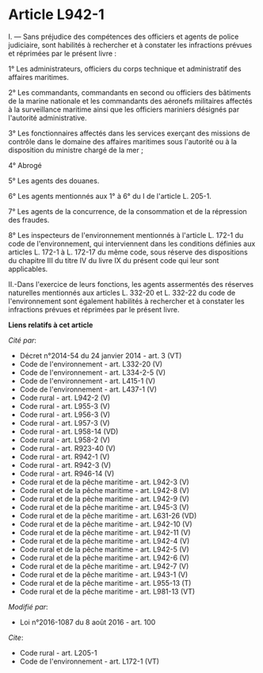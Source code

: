 # Article L942-1

I. ― Sans préjudice des compétences des officiers et agents de police judiciaire, sont habilités à rechercher et à constater
les infractions prévues et réprimées par le présent livre : 

1° Les administrateurs, officiers du corps technique et administratif des affaires maritimes. 

2° Les commandants, commandants en second ou officiers des bâtiments de la marine nationale et les commandants des aéronefs
militaires affectés à la surveillance maritime ainsi que les officiers mariniers désignés par l'autorité administrative. 

3° Les fonctionnaires affectés dans les services exerçant des missions de contrôle dans le domaine des affaires maritimes
sous l'autorité ou à la disposition du ministre chargé de la mer ; 

4° Abrogé 

5° Les agents des douanes. 

6° Les agents mentionnés aux 1° à 6° du I de l'article L. 205-1.

7° Les agents de la concurrence, de la consommation et de la répression des fraudes. 

8° Les inspecteurs de l'environnement mentionnés à l'article L. 172-1 du code de l'environnement, qui interviennent dans les
conditions définies aux articles L. 172-1 à L. 172-17 du même code, sous réserve des dispositions du chapitre III du titre IV
du livre IX du présent code qui leur sont applicables. 

II.-Dans l'exercice de leurs fonctions, les agents assermentés des réserves naturelles mentionnés aux articles L. 332-20 et
L. 332-22 du code de l'environnement sont également habilités à rechercher et à constater les infractions prévues et
réprimées par le présent livre.

**Liens relatifs à cet article**

_Cité par_:

  - Décret n°2014-54 du 24 janvier 2014 - art. 3 (VT)
  - Code de l'environnement - art. L332-20 (V)
  - Code de l'environnement - art. L334-2-5 (V)
  - Code de l'environnement - art. L415-1 (V)
  - Code de l'environnement - art. L437-1 (V)
  - Code rural - art. L942-2 (V)
  - Code rural - art. L955-3 (V)
  - Code rural - art. L956-3 (V)
  - Code rural - art. L957-3 (V)
  - Code rural - art. L958-14 (VD)
  - Code rural - art. L958-2 (V)
  - Code rural - art. R923-40 (V)
  - Code rural - art. R942-1 (V)
  - Code rural - art. R942-3 (V)
  - Code rural - art. R946-14 (V)
  - Code rural et  de la pêche maritime - art. L942-3 (V)
  - Code rural et  de la pêche maritime - art. L942-8 (V)
  - Code rural et  de la pêche maritime - art. L942-9 (V)
  - Code rural et  de la pêche maritime - art. L945-3 (V)
  - Code rural et de la pêche maritime - art. L631-26 (VD)
  - Code rural et de la pêche maritime - art. L942-10 (V)
  - Code rural et de la pêche maritime - art. L942-11 (V)
  - Code rural et de la pêche maritime - art. L942-4 (V)
  - Code rural et de la pêche maritime - art. L942-5 (V)
  - Code rural et de la pêche maritime - art. L942-6 (V)
  - Code rural et de la pêche maritime - art. L942-7 (V)
  - Code rural et de la pêche maritime - art. L943-1 (V)
  - Code rural et de la pêche maritime - art. L955-13 (T)
  - Code rural et de la pêche maritime - art. L981-13 (VT)

_Modifié par_:

  - Loi n°2016-1087 du 8 août 2016 - art. 100

_Cite_:

  - Code rural - art. L205-1
  - Code de l'environnement - art. L172-1 (VT)
